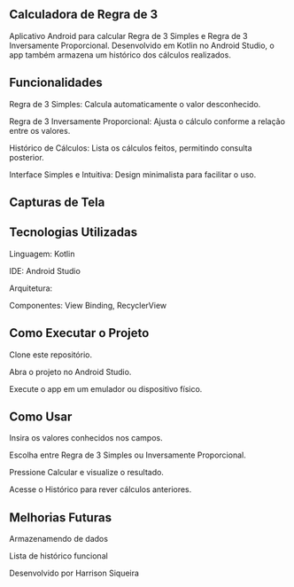 ## **Calculadora de Regra de 3**

Aplicativo Android para calcular Regra de 3 Simples e Regra de 3 Inversamente Proporcional. Desenvolvido em Kotlin no Android Studio, o app também armazena um histórico dos cálculos realizados.

## **Funcionalidades**

Regra de 3 Simples: Calcula automaticamente o valor desconhecido.

Regra de 3 Inversamente Proporcional: Ajusta o cálculo conforme a relação entre os valores.

Histórico de Cálculos: Lista os cálculos feitos, permitindo consulta posterior.

Interface Simples e Intuitiva: Design minimalista para facilitar o uso.

## **Capturas de Tela**

## **Tecnologias Utilizadas**

Linguagem: Kotlin

IDE: Android Studio

Arquitetura:

Componentes: View Binding, RecyclerView

## **Como Executar o Projeto**

Clone este repositório.

Abra o projeto no Android Studio.

Execute o app em um emulador ou dispositivo físico.

## **Como Usar**

Insira os valores conhecidos nos campos.

Escolha entre Regra de 3 Simples ou Inversamente Proporcional.

Pressione Calcular e visualize o resultado.

Acesse o Histórico para rever cálculos anteriores.

## **Melhorias Futuras**

Armazenamendo de dados

Lista de histórico funcional

Desenvolvido por Harrison Siqueira
